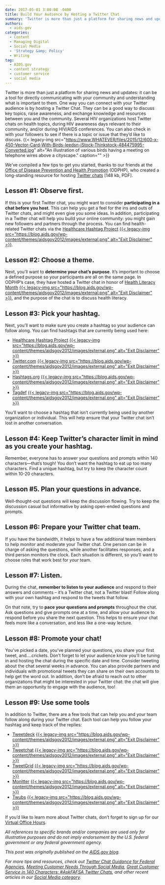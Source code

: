 ```yaml
---
date: 2017-05-01 3:00:08 -0400
title: Build Your Audience by Hosting a Twitter Chat
summary: 'Twitter is more than just a platform for sharing news and updates: it can be a tool for directly communicating with your community and understanding what is important to them. One way you can connect with your Twitter audience is by hosting a Twitter Chat. They can be a good way to discuss key topics,'
authors:
  - aids-gov
categories:
  - Content
  - Managing Digital
  - Social Media
  - 'Strategy &amp; Policy'
  - Writing
tag:
  - AIDS.gov
  - content strategy
  - customer service
  - social media
---
```


Twitter is more than just a platform for sharing news and updates: it can be a tool for directly communicating with your community and understanding what is important to them. One way you can connect with your Twitter audience is by hosting a Twitter Chat. They can be a good way to discuss key topics, raise awareness, and exchange knowledge and resources between you and the community. Several HIV organizations host Twitter chats on health topics, during HIV awareness days relevant to their community, and/or during HIV/AIDS conferences. You can also check in with your followers to see if there is a topic or issue that they’d like to discuss. {{< legacy-img src="https://www.WHATEVER/files/2015/12/600-x-450-Vector-Card-With-Birds-leedsn-iStock-Thinkstock-484475995-Converted.jpg" alt="An illustration of various birds having a meeting on telephone wires above a cityscape." caption="" >}} 

We’ve compiled a few tips to get you started, thanks to our friends at the [Office of Disease Prevention and Health Promotion](https://www.health.gov/) (ODPHP), who created a long-standing resource for hosting [Twitter chats](https://www.health.gov/healthliteracyonline/2010/Twitter_Chat_Guide.pdf) [148 kb, PDF].

## Lesson #1: Observe first.

If this is your first Twitter chat, you might want to consider **participating in a chat before you host**. This can help you get a feel for the ins and outs of Twitter chats, and might even give you some ideas. In addition, participating in a Twitter chat will help you build your online community: you might gain new followers and partners through the process. You can find health-related Twitter chats via the [Healthcare Hashtag Project](https://www.symplur.com/healthcare-hashtags/) [{{< legacy-img src="https://blog.aids.gov/wp-content/themes/aidsgov2012/images/external.png" alt="Exit Disclaimer" >}}](https://aids.gov/external_disclaim.html).

## Lesson #2: Choose a theme.

Next, you’ll want to **determine your chat’s purpose**. It’s important to choose a defined purpose so your participants are all on the same page. In ODPHP’s case, they have hosted a Twitter chat in honor of [Health Literacy Month](http://www.healthliteracymonth.org/) [{{< legacy-img src="https://blog.aids.gov/wp-content/themes/aidsgov2012/images/external.png" alt="Exit Disclaimer" >}}](https://aids.gov/external_disclaim.html), and the purpose of the chat is to discuss health literacy.

## Lesson #3: Pick your hashtag.

Next, you’ll want to make sure you create a hashtag so your audience can follow along. You can find hashtags that are currently being used here:

  * [Healthcare Hashtag Project](https://www.symplur.com/healthcare-hashtags/) [{{< legacy-img src="https://blog.aids.gov/wp-content/themes/aidsgov2012/images/external.png" alt="Exit Disclaimer" >}}](https://aids.gov/external_disclaim.html)
  * [Twitter.com](https://twitter.com/) [{{< legacy-img src="https://blog.aids.gov/wp-content/themes/aidsgov2012/images/external.png" alt="Exit Disclaimer" >}}](https://aids.gov/external_disclaim.html)
  * [Hashtags.org](https://www.hashtags.org/) [{{< legacy-img src="https://blog.aids.gov/wp-content/themes/aidsgov2012/images/external.png" alt="Exit Disclaimer" >}}](https://aids.gov/external_disclaim.html)
  * [Tagdef](https://tagdef.com/) [{{< legacy-img src="https://blog.aids.gov/wp-content/themes/aidsgov2012/images/external.png" alt="Exit Disclaimer" >}}](https://aids.gov/external_disclaim.html)

You’ll want to choose a hashtag that isn’t currently being used by another organization or individual. This will help ensure that your Twitter chat isn’t lost in another conversation.

## Lesson #4: Keep Twitter’s character limit in mind as you create your hashtag.

Remember, everyone has to answer your questions and prompts within 140 characters—that’s tough! You don’t want the hashtag to eat up too many characters. Find a unique hashtag, but try to keep the character count within 10-20 characters.

## Lesson #5. Plan your questions in advance.

Well-thought-out questions will keep the discussion flowing. Try to keep the discussion casual but informative by asking open-ended questions and prompts.

## Lesson #6: Prepare your Twitter chat team.

If you have the bandwidth, it helps to have a few additional team members to help monitor and moderate your Twitter chat. One person can be in charge of asking the questions, while another facilitates responses, and a third person monitors the clock. Each situation is different, so you’ll want to choose roles that work best for _your_ team.

## Lesson #7: Listen.

During the chat, **remember to listen to your audience** and respond to their answers and comments – it’s a Twitter chat, not a Twitter blast! Follow along with your own hashtag and respond to the tweets that follow.

On that note, try to **pace your questions and prompts** throughout the chat. Ask questions and give prompts one at a time, and allow your audience to respond before you share the next question. This helps to ensure your chat feels more like a conversation, and less like a one-way lecture.

## Lesson #8: Promote your chat!

You’ve picked a date, you’ve planned your questions, you share your first tweet, and….crickets. Don’t forget to let your audience know you’ll be tuning in and hosting the chat during the specific date and time. Consider tweeting about the chat several weeks in advance. You can also provide partners and individuals with promotional tweets they can share on their own accounts to help get the word out. In addition, don’t be afraid to reach out to other organizations that might be interested in your Twitter chat: the chat will give them an opportunity to engage with the audience, too!

## Lesson #9: Use some tools

In addition to Twitter, there are a few tools that can help you and your team follow along during your Twitter chat. Each tool can help you follow your hashtag and keep track of the replies:

  * [Tweetdeck](https://tweetdeck.twitter.com/) [{{< legacy-img src="https://blog.aids.gov/wp-content/themes/aidsgov2012/images/external.png" alt="Exit Disclaimer" >}}](https://aids.gov/external_disclaim.html)
  * [Tweetchat](http://www.tweetchat.com/) [{{< legacy-img src="https://blog.aids.gov/wp-content/themes/aidsgov2012/images/external.png" alt="Exit Disclaimer" >}}](https://aids.gov/external_disclaim.html)
  * [TweetGrid](http://www.tweetgrid.com/) [{{< legacy-img src="https://blog.aids.gov/wp-content/themes/aidsgov2012/images/external.png" alt="Exit Disclaimer" >}}](https://aids.gov/external_disclaim.html)
  * [Monitter](http://www.monitter.com/) [{{< legacy-img src="https://blog.aids.gov/wp-content/themes/aidsgov2012/images/external.png" alt="Exit Disclaimer" >}}](https://aids.gov/external_disclaim.html)
  * [Twubs](http://twubs.com/) [{{< legacy-img src="https://blog.aids.gov/wp-content/themes/aidsgov2012/images/external.png" alt="Exit Disclaimer" >}}](https://aids.gov/external_disclaim.html)

If you’d like to learn more about Twitter chats, don’t forget to sign up for our [Virtual Office Hours](https://www.aids.gov/using-new-media/tools/office-hours/).

_All references to specific brands and/or companies are used only for illustrative purposes and do not imply endorsement by the U.S. federal government or any federal government agency._

_This post was originally published on the [AIDS.gov blog](https://blog.aids.gov/)._

_For more tips and resources, check out [Twitter Chat Guidance for Federal Agencies](https://www.WHATEVER/2013/10/16/twitter-chats-for-federal-agencies/), [Meeting Customer Needs Through Social Media](https://www.WHATEVER/2015/04/24/meeting-customer-needs-through-social-media/), [Great Customer Service in 140 Characters: #AskFAFSA Twitter Chats](https://www.WHATEVER/2015/01/05/great-customer-service-in-140-characters-askfafsa-twitter-chats/), and other recent articles in our [Social Media category](https://www.WHATEVER/category/socialmedia/)._